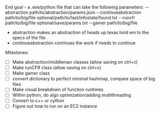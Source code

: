 End goal - a .exe/python file that can take the following parameters:
--abstraction path/to/abstraction/params.json
--continueabstraction path/to/big/file optional/path/to/last/infostate/found.txt
--runcfr path/to/big/file optional/save/params.txt
--gamer path/to/big/file

- abstraction makes an abstraction of heads up texas hold em to the specs of the file
- continueabstraction continues the work if needs to continue

Milestones:
- [ ] Make abstraction/middleman classes (allow saving on ctrl+c)
- [ ] Make runCFR class (allow saving on ctrl+c)
- [ ] Make gamer class
- [ ] convert dictionary to perfect minimal hashmap, compare space of big files
- [ ] Make visual breakdown of function runtimes
- [ ] Within python, do algo optimization/adding multithreading
- [ ] Convert to c++ or cython
- [ ] Figure out how to run on an EC2 instance
